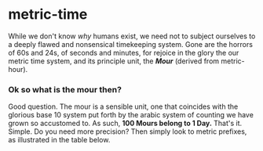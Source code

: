 # metric-time

While we don't know _why_ humans exist, we need not to subject ourselves to a deeply flawed and nonsensical timekeeping system. Gone are the horrors of 60s and 24s, of seconds and minutes, for rejoice in the glory the our metric time system, and its principle unit, the _**Mour**_ (derived from metric-hour). 

### Ok so what is the mour then?

Good question. The mour is a sensible unit, one that coincides with the glorious base 10 system put forth by the arabic system of counting we have grown so accustomed to. As such, **100 Mours belong to 1 Day.** That's it. Simple. Do you need more precision? Then simply look to metric prefixes, as illustrated in the table below.
